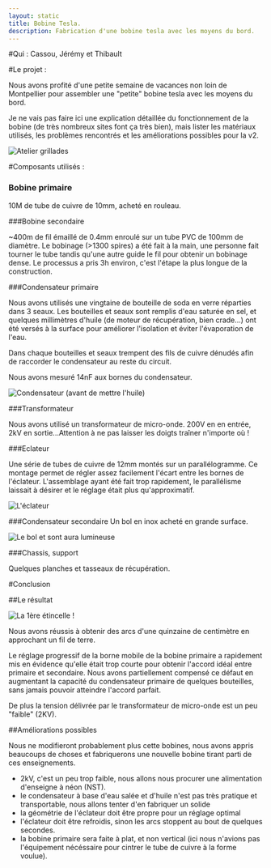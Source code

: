 ```yaml
---
layout: static
title: Bobine Tesla.
description: Fabrication d'une bobine tesla avec les moyens du bord.
---
```

#Qui :
Cassou, Jérémy et Thibault

#Le projet :

Nous avons profité d'une petite semaine de vacances non loin de Montpellier pour assembler une "petite" bobine tesla avec les moyens du bord.

Je ne vais pas faire ici une explication détaillée du fonctionnement de la bobine (de très nombreux sites font ça très bien), mais lister les matériaux utilisés, les problèmes rencontrés et les améliorations possibles pour la v2.

![Atelier grillades](marshmallow.jpg)

#Composants utilisés :

### Bobine primaire
10M de tube de cuivre de 10mm, acheté en rouleau.


###Bobine secondaire

~400m de fil émaillé de 0.4mm enroulé sur un tube PVC de 100mm de diamètre.
Le bobinage (>1300 spires) a été fait à la main, une personne fait tourner le tube tandis qu'une autre guide le fil pour obtenir un bobinage dense. Le processus a pris 3h environ, c'est l'étape la plus longue de la construction.

###Condensateur primaire

Nous avons utilisés une vingtaine de bouteille de soda en verre réparties dans 3 seaux. Les bouteilles et seaux sont remplis d'eau saturée en sel, et quelques millimètres d'huile (de moteur de récupération, bien crade...) ont été versés à la surface pour améliorer l'isolation et éviter l'évaporation de l'eau.

Dans chaque bouteilles et seaux trempent des fils de cuivre dénudés afin de raccorder le condensateur au reste du circuit.

Nous avons mesuré 14nF aux bornes du condensateur.

![Condensateur (avant de mettre l'huile)](condo.jpg)


###Transformateur

Nous avons utilisé un transformateur de micro-onde. 200V en en entrée, 2kV en sortie...Attention à ne pas laisser les doigts traîner n'importe où !


###Eclateur

Une série de tubes de cuivre de 12mm montés sur un parallélogramme. Ce montage permet de régler assez facilement l'écart entre les bornes de l'éclateur.
L'assemblage ayant été fait trop rapidement, le parallélisme laissait à désirer et le réglage était plus qu'approximatif.

![L'éclateur](eclateur.JPG)

###Condensateur secondaire
Un bol en inox acheté en grande surface.

![Le bol et sont aura lumineuse](halo.jpg)

###Chassis, support

Quelques planches et tasseaux de récupération.

#Conclusion

##Le résultat

![La 1ère étincelle !](first.JPG)

Nous avons réussis à obtenir des arcs d'une quinzaine de centimètre en approchant un fil de terre.

Le réglage progressif de la borne mobile de la bobine primaire a rapidement mis en évidence qu'elle était trop courte pour obtenir l'accord idéal entre primaire et secondaire. Nous avons partiellement compensé ce défaut en augmentant la capacité du condensateur primaire de quelques bouteilles, sans jamais pouvoir atteindre l'accord parfait.

De plus la tension délivrée par le transformateur de micro-onde est un peu "faible" (2KV).

##Améliorations possibles

Nous ne modifieront probablement plus cette bobines, nous avons appris beaucoups de choses et fabriquerons une nouvelle bobine tirant parti de ces enseignements.

* 2kV, c'est un peu trop faible, nous allons nous procurer une alimentation d'enseigne à néon (NST).
* le condensateur à base d'eau salée et d'huile n'est pas très pratique et transportable, nous allons tenter d'en fabriquer un solide
* la géométrie de l'éclateur doit être propre pour un réglage optimal
* l'éclateur doit être refroidis, sinon les arcs stoppent au bout de quelques secondes.
* la bobine primaire sera faite à plat, et non vertical (ici nous n'avions pas l'équipement nécéssaire pour cintrer le tube de cuivre à la forme voulue).


